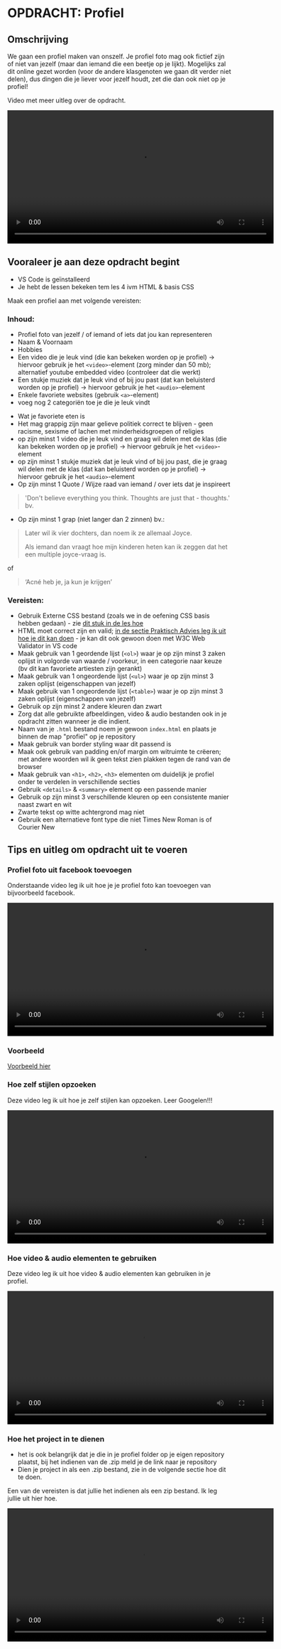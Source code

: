 # OPDRACHT: Profiel

## Omschrijving

We gaan een profiel maken van onszelf. Je profiel foto mag ook fictief zijn of niet van jezelf (maar dan iemand die een beetje op je lijkt). Mogelijks zal dit online gezet worden (voor de andere klasgenoten we gaan dit verder niet delen), dus dingen die je liever voor jezelf houdt, zet die dan ook niet op je profiel!

Video met meer uitleg over de opdracht.

<video width="600" controls>
<source src="profiel-opdracht.mkv">
</video>

## Vooraleer je aan deze opdracht begint

- VS Code is geïnstalleerd
- Je hebt de lessen bekeken tem les 4 ivm HTML & basis CSS


Maak een profiel aan met volgende vereisten:

### Inhoud:
* Profiel foto van jezelf / of iemand of iets dat jou kan representeren
* Naam & Voornaam
* Hobbies
* Een video die je leuk vind (die kan bekeken worden op je profiel) -> hiervoor gebruik je het `<video>`-element (zorg minder dan 50 mb); alternatief youtube embedded video (controleer dat die werkt)
* Een stukje muziek dat je leuk vind of bij jou past (dat kan beluisterd worden op je profiel) -> hiervoor gebruik je het `<audio>`-element
* Enkele favoriete websites (gebruik `<a>`-element)
* voeg nog 2 categoriën toe je die je leuk vindt
- Wat je favoriete eten is
- Het mag grappig zijn maar gelieve politiek correct te blijven - geen racisme, sexisme of lachen met minderheidsgroepen of religies
- op zijn minst 1 video die je leuk vind en graag wil delen met de klas (die kan bekeken worden op je profiel) -> hiervoor gebruik je het `<video>`-element
- op zijn minst 1 stukje muziek dat je leuk vind of bij jou past, die je graag wil delen met de klas (dat kan beluisterd worden op je profiel) -> hiervoor gebruik je het `<audio>`-element
- Op zijn minst 1 Quote / Wijze raad van iemand / over iets dat je inspireert

> 'Don't believe everything you think. Thoughts are just that - thoughts.' bv.

- Op zijn minst 1 grap (niet langer dan 2 zinnen) bv.:

> Later wil ik vier dochters, dan noem ik ze allemaal Joyce.
>
> Als iemand dan vraagt hoe mijn kinderen heten kan ik zeggen dat het een multiple joyce-vraag is.

of

> ‘Acné heb je, ja kun je krijgen’


### Vereisten:
* Gebruik Externe CSS bestand (zoals we in de oefening CSS basis hebben gedaan) - zie [dit stuk in de les hoe](https://rogiervdl.github.io/CSS-course/01_syntax.html#/extern-gelinkte-stijlen)
* HTML moet correct zijn en valid; [in de sectie Praktisch Advies leg ik uit hoe je dit kan doen](https://goldflow.github.io/website-productie/praktisch-advies/#HTML-Valideren) - je kan dit ook gewoon doen met W3C Web Validator in VS code
* Maak gebruik van 1 geordende lijst (`<ol>`) waar je op zijn minst 3 zaken oplijst in volgorde van waarde / voorkeur, in een categorie naar keuze (bv dit kan favoriete artiesten zijn gerankt)
* Maak gebruik van 1 ongeordende lijst (`<ul>`) waar je op zijn minst 3 zaken oplijst (eigenschappen van jezelf)
* Maak gebruik van 1 ongeordende lijst (`<table>`) waar je op zijn minst 3 zaken oplijst (eigenschappen van jezelf)
* Gebruik op zijn minst 2 andere kleuren dan zwart
* Zorg dat alle gebruikte afbeeldingen, video & audio bestanden ook in je opdracht zitten wanneer je die indient.
* Naam van je `.html` bestand noem je gewoon `index.html` en plaats je binnen de map "profiel" op je repository
* Maak gebruik van border styling waar dit passend is
* Maak ook gebruik van padding en/of margin om witruimte te crëeren; met andere woorden wil ik geen tekst zien plakken tegen de rand van de browser
* Maak gebruik van  `<h1>`, `<h2>`, `<h3>` elementen om duidelijk je profiel onder te verdelen in verschillende secties
* Gebruik `<details>` & `<summary>` element op een passende manier
* Gebruik op zijn minst 3 verschillende kleuren op een consistente manier naast zwart en wit
* Zwarte tekst op witte achtergrond mag niet
* Gebruik een alternatieve font type die niet Times New Roman is of Courier New

## Tips en uitleg om opdracht uit te voeren

### Profiel foto uit facebook toevoegen

Onderstaande video leg ik uit hoe je je profiel foto kan toevoegen van bijvoorbeeld facebook.

<video width="600" controls>
<source src="profiel-foto-toevoegen.mkv">
</video>

### Voorbeeld

[Voorbeeld hier](https://goldflow.github.io/website-productie/voorbeeld-profiel)

### Hoe zelf stijlen opzoeken

Deze video leg ik uit hoe je zelf stijlen kan opzoeken. Leer Googelen!!!

<video width="600" controls>
<source src="zelf-stijlen-opzoeken.mkv">
</video>

### Hoe video & audio elementen te gebruiken

Deze video leg ik uit hoe video & audio elementen kan gebruiken in je profiel.

<video width="600" controls>
<source src="profiel-extra-info-video-audio.mkv">
</video>


### Hoe het project in te dienen

* het is ook belangrijk dat je die in je profiel folder op je eigen repository plaatst, bij het indienen van de .zip meld je de link naar je repository
* Dien je project in als een .zip bestand, zie in de volgende sectie hoe dit te doen.

Een van de vereisten is dat jullie het indienen als een zip bestand. Ik leg jullie uit hier hoe.

<video width="600" controls>
<source src="how-to-zip-project.mkv">
</video>



